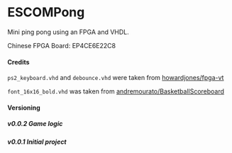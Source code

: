 # ESCOMPong

Mini ping pong using an FPGA and VHDL.

Chinese FPGA Board: EP4CE6E22C8

#### Credits

`ps2_keyboard.vhd` and `debounce.vhd` were taken from [howardjones/fpga-vt](https://github.com/howardjones/fpga-vt/)

`font_16x16_bold.vhd` was taken from [andremourato/BasketballScoreboard](https://github.com/andremourato/BasketballScoreboard)

#### Versioning

##### v0.0.2 Game logic

##### v0.0.1 Initial project
